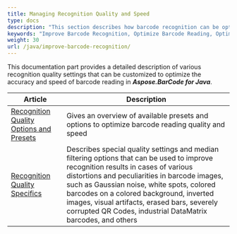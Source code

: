 ```yaml
---
title: Managing Recognition Quality and Speed
type: docs
description: "This section describes how barcode recognition can be optimized in terms of accuracy and speed."
keywords: "Improve Barcode Recognition, Optimize Barcode Reading, Optimized Scan for Barcode Recognition, Speed Up Barcode Reading, Image Processing for Barcode, Improve Barcode Recognition, Read Many Barcodes from One Image, Aspose.BarCode, Read Barcode Java"
weight: 30
url: /java/improve-barcode-recognition/
---
```


This documentation part provides a detailed description of various recognition quality settings that can be customized to optimize the accuracy and speed of barcode reading in ***Aspose.BarCode for Java***.
   
|Article|Description|
|---|---|
|[Recognition Quality Options and Presets](/barcode/java//)|Gives an overview of available presets and options to optimize barcode reading quality and speed|
|[Recognition Quality Specifics](/barcode/java//)|Describes special quality settings and median filtering options that can be used to improve recognition results in cases of various distortions and peculiarities in barcode images, such as Gaussian noise, white spots, colored barcodes on a colored background, inverted images, visual artifacts, erased bars, severely corrupted QR Codes, industrial DataMatrix barcodes, and others|
  